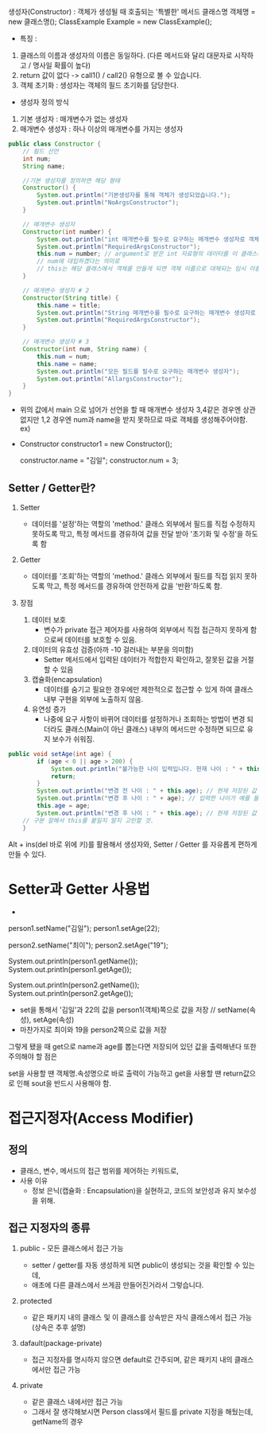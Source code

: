 생성자(Constructor)
: 객체가 생성될 때 호출되는 '특별한' 메서드
클래스명 객체명 = new 클래스명();
ClassExample Example = new ClassExample();

- 특징 :
1. 클래스의 이름과 생성자의 이름은 동일하다.
            (다른 메서드와 달리 대문자로 시작하고 / 명사일 확률이 높다)
2.  return 값이 없다 -> call1() / call2() 유형으로 볼 수 있습니다.
3. 객체 초기화 : 생성자는 객체의 필드 초기화를 담당한다.
- 생성자 정의 방식
1. 기본 생성자 : 매개변수가 없는 생성자
2. 매개변수 생성자 : 하나 이상의 매개변수를 가지는 생성자
```java
public class Constructor {
    // 필드 선언
    int num;
    String name;

    //기본 생성자를 정의하면 해당 형태
    Constructor() {
        System.out.println("기본생성자를 통해 객체가 생성되었습니다.");
        System.out.println("NoArgsConstructor");
    }

    // 매개변수 생성자
    Constructor(int number) {
        System.out.println("int 매개변수를 필수로 요구하는 매개변수 생성자로 객체를 생성");
        System.out.println("RequiredArgsConstructor");
        this.num = number; // argument로 받은 int 자료형의 데이터를 이 클래스의 필드인
        // num에 대입하곘다는 의미로
        // this는 해당 클래스에서 객체를 만들게 되면 객체 이름으로 대체되는 임시 이름.
    }

    // 매개변수 생성자 # 2
    Constructor(String title) {
        this.name = title;
        System.out.println("String 매개변수를 필수로 요구하는 매개변수 생성자로 객체를 생성");
        System.out.println("RequiredArgsConstructor");
    }

    // 매개변수 생성자 # 3
    Constructor(int num, String name) {
        this.num = num;
        this.name = name;
        System.out.println("모든 필드를 필수로 요구하는 매개변수 생성자");
        System.out.println("AllargsConstructor");
    }
}

```
- 위의 값에서 main 으로 넘어가 선언을 할 때 매개변수 생성자 3,4같은 경우엔 상관없지만 1,2 경우엔
num과 name을 받지 못하므로 따로 객체를 생성해주어야함.
ex) 
- Constructor constructor1 = new Constructor();

  constructor.name = "김일";
  constructor.num = 3;
  

## Setter / Getter란?
1. Setter
    - 데이터를 '설정'하는 역할의 'method.' 클래스 외부에서 필드를 직접
      수정하지 못하도록 막고, 특정 메서드를 경유하여 값을 전달 받아 '초기화 및
      수정'을 하도록 함
2. Getter
    - 데이터를 '조회'하는 역할의 'method.' 클래스 외부에서 필드를 직접
      읽지 못하도록 막고, 특정 메서드를 경유하여 안전하게 값을 '반환'하도록 함.

3. 장점
    1. 데이터 보호
        - 변수가 private 접근 제어자를 사용하여 외부에서
          직접 접근하지 못하게 함으로써 데이터를 보호할 수 있음.
    2. 데이터의 유효성 검증(아까 -10 걸러내는 부분을 의미함)
        - Setter 메서드에서 입력된 데이터가 적합한지 확인하고, 잘못된 값을
          거절할 수 있음
    3. 캡슐화(encapsulation)
        - 데이터를 숨기고 필요한 경우에만 제한적으로 접근할 수 있게 하여
          클래스 내부 구현을 외부에 노출하지 않음.
    4. 유연성 증가
        - 나중에 요구 사항이 바뀌어 데이터를 설정하거나 조회하는 방법이 변경
          되더라도 클래스(Main이 아닌 클래스) 내부의 메서드만 수정하면 되므로
          유지 보수가 쉬워짐.
```java
public void setAge(int age) {
        if (age < 0 || age > 200) {
            System.out.println("불가능한 나이 입력입니다. 현재 나이 : " + this.age); // 불가능 선언 후 0 반환
            return;
        }
        System.out.println("변경 전 나이 : " + this.age); // 현재 저장된 값 : 0
        System.out.println("변경 후 나이 : " + age); // 입력한 나이가 예를 들어 21이라고 한다면 
        this.age = age;
        System.out.println("변경 후 나이 : " + this.age); // 현재 저장된 값 : 21 
    // 구분 잘해서 this를 붙일지 말지 고민할 것. 
    }
```

Alt + ins(del 바로 위에 키)를 활용해서 생성자와, Setter / Getter 를 자유롭게 편하게 만들 수 있다. 
# Setter과 Getter 사용법 
-
person1.setName("김일"); 
person1.setAge(22);

person2.setName("최이");
person2.setAge("19");

System.out.println(person1.getName());
System.out.println(person1.getAge());

System.out.println(person2.getName());
System.out.println(person2.getAge());

- set을 통해서 '김일'과 22의 값을 person1(객체)쪽으로 값을 저장 // setName(속성), setAge(속성)
- 마찬가지로 최이와 19을 person2쪽으로 값을 저장 

그렇게 됐을 때 get으로 name과 age를 뽑는다면 저장되어 있던 값을 출력해낸다 또한 주의해야 할 점은

set을 사용할 땐 객체명.속성명으로 바로 출력이 가능하고 get을 사용할 땐 return값으로 인해 sout을 반드시 사용해야 함.

# 접근지정자(Access Modifier)
## 정의
- 클래스, 변수, 메서드의 접근 범위를 제어하는 키워드로,
- 사용 이유
    - 정보 은닉(캡슐화 : Encapsulation)을 실현하고, 코드의 보안성과 유지 보수성을 위해.
## 접근 지정자의 종류
1. public - 모든 클래스에서 접근 가능
    - setter / getter를 자동 생성하게 되면 public이 생성되는 것을 확인할 수 있는데,
    - 애초에 다른 클래스에서 쓰게끔 만들어진거라서 그렇습니다.

2. protected
    - 같은 패키지 내의 클래스 및 이 클래스를 상속받은 자식 클래스에서 접근 가능(상속은 추후 설명)

3. dafault(package-private)
    - 접근 지정자를 명시하지 않으면 default로 간주되며, 같은 패키지 내의 클래스에서만 접근 가능

4. private
    - 같은 클래스 내에서만 접근 가능
    - 그래서 잘 생각해보시면 Person class에서 필드를 private 지정을 해뒀는데, getName의 경우

